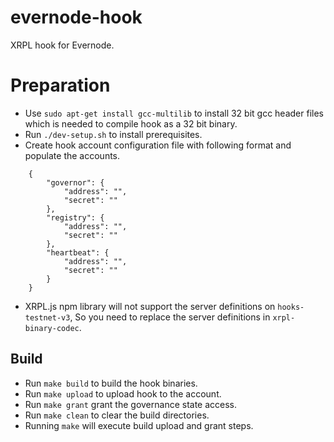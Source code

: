 # evernode-hook
XRPL hook for Evernode.

# Preparation
- Use `sudo apt-get install gcc-multilib` to install 32 bit gcc header files which is needed to compile hook as a 32 bit binary.
- Run `./dev-setup.sh` to install prerequisites.
- Create hook account configuration file with following format and populate the accounts.
```
    {
        "governor": {
            "address": "",
            "secret": ""
        },
        "registry": {
            "address": "",
            "secret": ""
        },
        "heartbeat": {
            "address": "",
            "secret": ""
        }
    }
```
- XRPL.js npm library will not support the server definitions on `hooks-testnet-v3`, So you need to replace the server definitions in `xrpl-binary-codec`.

## Build
- Run `make build` to build the hook binaries.
- Run `make upload` to upload hook to the account.
- Run `make grant` grant the governance state access.
- Run `make clean` to clear the build directories.
- Running `make` will execute build upload and grant steps.


